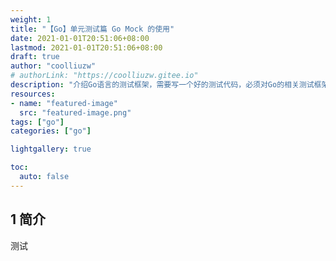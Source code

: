 ```yaml
---
weight: 1
title: "【Go】单元测试篇 Go Mock 的使用"
date: 2021-01-01T20:51:06+08:00
lastmod: 2021-01-01T20:51:06+08:00
draft: true
author: "coolliuzw"
# authorLink: "https://coolliuzw.gitee.io"
description: "介绍Go语言的测试框架，需要写一个好的测试代码，必须对Go的相关测试框架有所了解，以及基本的使用方法的熟悉."
resources:
- name: "featured-image"
  src: "featured-image.png"
tags: ["go"]
categories: ["go"]

lightgallery: true

toc:
  auto: false
---
```


<!--more-->

## 1 简介

测试



[comment]: <https://geektutu.com/post/hpg-benchmark.html> "benchmark测试用例"
[comment]: <https://blog.csdn.net/weixin_34232617/article/details/91854391> "benchmark测试用例"
[comment]: <https://blog.csdn.net/woniu317/article/details/82560312> "benchmark测试用例"